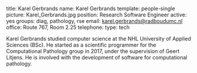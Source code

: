 title: Karel Gerbrands
name: Karel Gerbrands
template: people-single
picture: Karel_Gerbrands.jpg
position: Research Software Engineer
active: yes
groups: diag, pathology, rse
email: karel.gerbrands@radboudumc.nl
office: Route 767, Room 2.25
telephone:
type: tech

Karel Gerbrands studied computer science at the NHL University of Applied Sciences (BSc). He started as a scientific programmer for the Computational Pathology group in 2017, under the supervision of Geert Litjens. He is involved with the development of software for computational pathology.
